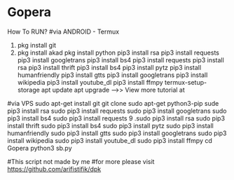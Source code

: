 # Gopera
How To RUN?
#via ANDROID - Termux
1. pkg install git
2. pkg install akad
pkg install python
pip3 install rsa
pip3 install requests
pip3 install googletrans
pip3 install bs4
pip3 install requests 
pip3 install rsa
pip3 install thrift
pip3 install bs4
pip3 install pytz
pip3 install humanfriendly
pip3 install gtts
pip3 install googletrans
pip3 install wikipedia
pip3 install youtube_dl
pip3 install ffmpy
termux-setup-storage
apt update
apt upgrade
-->> View more tutorial at 

#via VPS
sudo apt-get install git
git clone 
sudo apt-get python3-pip
sude pip3 install rsa
sudo pip3 install requests
sudo pip3 install googletrans
sudo pip3 install bs4
sudo pip3 install requests 9 .sudo pip3 install rsa
sudo pip3 install thrift
sudo pip3 install bs4
sudo pip3 install pytz
sudo pip3 install humanfriendly
sudo pip3 install gtts
sudo pip3 install googletrans
sudo pip3 install wikipedia
sudo pip3 install youtube_dl
sudo pip3 install ffmpy
cd Gopera
python3 sb.py

#This script not made by me
#for more please visit https://github.com/arifistifik/dpk
